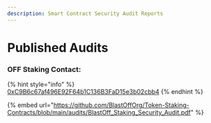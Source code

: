 ```yaml
---
description: Smart Contract Security Audit Reports
---
```


# Published Audits

### OFF Staking **Contact**:

{% hint style="info" %}
[0xC9B6c67af496E92F64b1C136B3FaD15e3b02cbb4](https://blastscan.io/address/0xc9b6c67af496e92f64b1c136b3fad15e3b02cbb4)
{% endhint %}

{% embed url="https://github.com/BlastOffOrg/Token-Staking-Contracts/blob/main/audits/BlastOff_Staking_Security_Audit.pdf" %}
